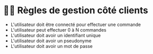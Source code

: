 # 🧑🏻 Règles de gestion côté clients

- L'utilisateur doit être connecté pour effectuer une commande
- L'utilisateur peut effectuer 0 à N commandes
- L'utilisateur doit avoir un identifiant unique
- L'utilisateur doit avoir un pseudonyme
- L'utilisateur doit avoir un mot de passe